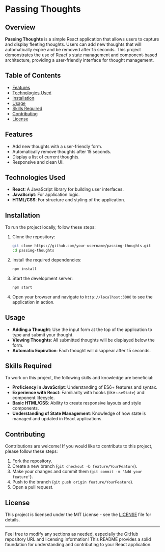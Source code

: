 # Passing Thoughts

## Overview

**Passing Thoughts** is a simple React application that allows users to capture and display fleeting thoughts. Users can add new thoughts that will automatically expire and be removed after 15 seconds. This project demonstrates the use of React's state management and component-based architecture, providing a user-friendly interface for thought management.

## Table of Contents

- [Features](#features)
- [Technologies Used](#technologies-used)
- [Installation](#installation)
- [Usage](#usage)
- [Skills Required](#skills-required)
- [Contributing](#contributing)
- [License](#license)

## Features

- Add new thoughts with a user-friendly form.
- Automatically remove thoughts after 15 seconds.
- Display a list of current thoughts.
- Responsive and clean UI.

## Technologies Used

- **React**: A JavaScript library for building user interfaces.
- **JavaScript**: For application logic.
- **HTML/CSS**: For structure and styling of the application.

## Installation

To run the project locally, follow these steps:

1. Clone the repository:
   ```bash
   git clone https://github.com/your-username/passing-thoughts.git
   cd passing-thoughts
   ```

2. Install the required dependencies:
   ```bash
   npm install
   ```

3. Start the development server:
   ```bash
   npm start
   ```

4. Open your browser and navigate to `http://localhost:3000` to see the application in action.

## Usage

- **Adding a Thought**: Use the input form at the top of the application to type and submit your thought.
- **Viewing Thoughts**: All submitted thoughts will be displayed below the form.
- **Automatic Expiration**: Each thought will disappear after 15 seconds.

## Skills Required

To work on this project, the following skills and knowledge are beneficial:

- **Proficiency in JavaScript**: Understanding of ES6+ features and syntax.
- **Experience with React**: Familiarity with hooks (like `useState`) and component lifecycle.
- **Basic HTML/CSS**: Ability to create responsive layouts and style components.
- **Understanding of State Management**: Knowledge of how state is managed and updated in React applications.

## Contributing

Contributions are welcome! If you would like to contribute to this project, please follow these steps:

1. Fork the repository.
2. Create a new branch (`git checkout -b feature/YourFeature`).
3. Make your changes and commit them (`git commit -m 'Add your feature'`).
4. Push to the branch (`git push origin feature/YourFeature`).
5. Open a pull request.

## License

This project is licensed under the MIT License - see the [LICENSE](LICENSE) file for details.

---

Feel free to modify any sections as needed, especially the GitHub repository URL and licensing information! This README provides a solid foundation for understanding and contributing to your React application.
 
